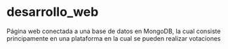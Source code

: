 # desarrollo_web
Página web conectada a una base de datos en MongoDB, la cual consiste principamente en una plataforma en la cual se pueden realizar votaciones
